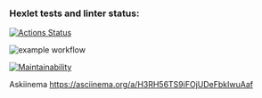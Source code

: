 ### Hexlet tests and linter status:
[![Actions Status](https://github.com/DamperX/frontend-project-lvl1/workflows/hexlet-check/badge.svg)](https://github.com/DamperX/frontend-project-lvl1/actions)

![example workflow](https://github.com/DamperX/frontend-project-lvl1/actions/workflows/github-actions-demo.yml/badge.svg)

[![Maintainability](https://api.codeclimate.com/v1/badges/a99a88d28ad37a79dbf6/maintainability)](https://codeclimate.com/github/codeclimate/codeclimate/maintainability)

Askiinema https://asciinema.org/a/H3RH56TS9iFOjUDeFbkIwuAaf